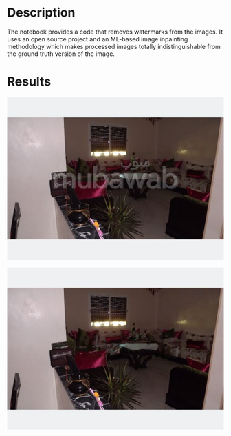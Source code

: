 # Description

The notebook provides a code that removes watermarks from the images. It uses an open source project and an ML-based image inpainting methodology which makes processed images totally indistinguishable from the ground truth version of the image.

# Results

![Original image](https://github.com/Solvve/ml_gists/blob/master/WatermarkRemoval/image_mark.jpeg)

![Processed image](https://github.com/Solvve/ml_gists/blob/master/WatermarkRemoval/image_clean.jpeg)
